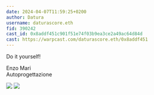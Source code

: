 ```yaml
---
date: 2024-04-07T11:59:25+0200
author: Datura
username: daturascore.eth
fid: 390242
cast_id: 0x8addf451c901f51e74f03b9ea3ce2a49ac64d84d
cast: https://warpcast.com/daturascore.eth/0x8addf451
---
```

Do it yourself!  
  
Enzo Mari  
Autoprogettazione  

![](https://imagedelivery.net/BXluQx4ige9GuW0Ia56BHw/b46fea36-01eb-46d0-8f4c-b49c7e56eb00/original)
![](https://imagedelivery.net/BXluQx4ige9GuW0Ia56BHw/a85e5e93-854d-4023-1594-baec8270af00/original)